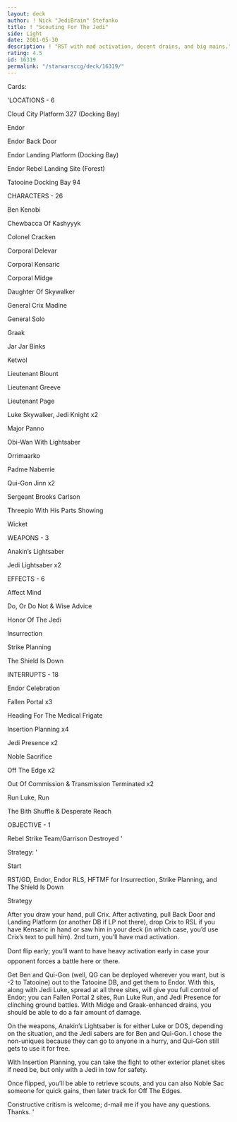 ```yaml
---
layout: deck
author: ! Nick "JediBrain" Stefanko
title: ! "Scouting For The Jedi"
side: Light
date: 2001-05-30
description: ! "RST with mad activation, decent drains, and big mains."
rating: 4.5
id: 16319
permalink: "/starwarsccg/deck/16319/"
---
```

Cards: 

'LOCATIONS - 6

Cloud City Platform 327 (Docking Bay) 

Endor 

Endor Back Door 

Endor Landing Platform (Docking Bay) 

Endor Rebel Landing Site (Forest) 

Tatooine Docking Bay 94 


CHARACTERS - 26

Ben Kenobi 

Chewbacca Of Kashyyyk 

Colonel Cracken 

Corporal Delevar 

Corporal Kensaric 

Corporal Midge 

Daughter Of Skywalker 

General Crix Madine 

General Solo 

Graak 

Jar Jar Binks 

Ketwol 

Lieutenant Blount 

Lieutenant Greeve 

Lieutenant Page 

Luke Skywalker, Jedi Knight  x2

Major Panno 

Obi-Wan With Lightsaber 

Orrimaarko 

Padme Naberrie 

Qui-Gon Jinn  x2

Sergeant Brooks Carlson 

Threepio With His Parts Showing 

Wicket 


WEAPONS - 3

Anakin’s Lightsaber 

Jedi Lightsaber  x2


EFFECTS - 6

Affect Mind 

Do, Or Do Not & Wise Advice 

Honor Of The Jedi 

Insurrection 

Strike Planning 

The Shield Is Down 


INTERRUPTS - 18

Endor Celebration 

Fallen Portal  x3

Heading For The Medical Frigate 

Insertion Planning  x4

Jedi Presence  x2

Noble Sacrifice 

Off The Edge  x2

Out Of Commission & Transmission Terminated  x2

Run Luke, Run 

The Bith Shuffle & Desperate Reach 


OBJECTIVE - 1

Rebel Strike Team/Garrison Destroyed  '

Strategy: '

Start

RST/GD, Endor, Endor RLS, HFTMF for Insurrection, Strike Planning, and The Shield Is Down


Strategy

After you draw your hand, pull Crix.  After activating, pull Back Door and Landing Platform (or another DB if LP not there), drop Crix to RSL if you have Kensaric in hand or saw him in your deck (in which case, you’d use Crix’s text to pull him).  2nd turn, you’ll have mad activation.

Dont flip early; you’ll want to have heavy activation early in case your opponent forces a battle here or there.

Get Ben and Qui-Gon (well, QG can be deployed wherever you want, but is -2 to Tatooine) out to the Tatooine DB, and get them to Endor.  With this, along with Jedi Luke, spread at all three sites, will give you full control of Endor; you can Fallen Portal 2 sites, Run Luke Run, and Jedi Presence for clinching ground battles.  With Midge and Graak-enhanced drains, you should be able to do a fair amount of damage.

On the weapons, Anakin’s Lightsaber is for either Luke or DOS, depending on the situation, and the Jedi sabers are for Ben and Qui-Gon.  I chose the non-uniques because they can go to anyone in a hurry, and Qui-Gon still gets to use it for free.

With Insertion Planning, you can take the fight to other exterior planet sites if need be, but only with a Jedi in tow for safety.

Once flipped, you’ll be able to retrieve scouts, and you can also Noble Sac someone for quick gains, then later track for Off The Edges.


Constructive critism is welcome; d-mail me if you have any questions.  Thanks.  '
